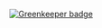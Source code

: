 

[![Greenkeeper badge](https://badges.greenkeeper.io/dxcli/generator-dxcli.svg)](https://greenkeeper.io/)